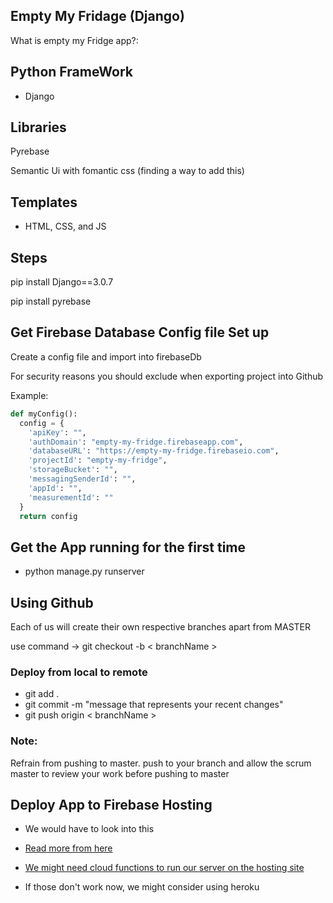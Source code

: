 ## Empty My Fridage (Django)

What is empty my Fridge app?:

## Python FrameWork
- Django

## Libraries
Pyrebase 

Semantic Ui with fomantic css (finding a way to add this)

## Templates
- HTML, CSS, and JS

## Steps
pip install Django==3.0.7

pip install pyrebase

## Get Firebase Database Config file Set up
Create a config file and import into firebaseDb

For security reasons you should exclude when exporting project into Github

Example:

```py
def myConfig():
  config = {
    'apiKey': "",
    'authDomain': "empty-my-fridge.firebaseapp.com",
    'databaseURL': "https://empty-my-fridge.firebaseio.com",
    'projectId': "empty-my-fridge",
    'storageBucket': "",
    'messagingSenderId': "",
    'appId': "",
    'measurementId': ""
  }
  return config
  ```

## Get the App running for the first time
- python manage.py runserver

## Using Github
Each of us will create their own respective branches apart from MASTER

use command -> git checkout -b  < branchName >

### Deploy from local to remote
- git add .
- git commit -m "message that represents your recent changes"
- git push origin < branchName > 
  
### Note: 
Refrain from pushing to master. push to your branch and allow the scrum master to review your work before pushing to master

## Deploy App to Firebase Hosting
- We would have to look into this
- [Read more from here](https://medium.com/swlh/how-to-deploy-a-react-app-with-firebase-hosting-98063c5bf425)
- [We might need cloud functions to run our server on the hosting site](https://medium.com/firebase-developers/hosting-flask-servers-on-firebase-from-scratch-c97cfb204579)

- If those don't work now, we might consider using heroku
